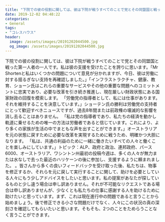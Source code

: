```yaml
---
title: "下院での彼の役割に関しては、彼は下院が戦うすべてのことで党とその同盟国と戦った第一人者の一人です。"
date: 2019-12-02 04:48:22
categories:
- General
tags:
- "コレスハウス"
header:
  image: /assets/images/20191202044500.jpg
  og_image: /assets/images/20191202044500.jpg
---
```


下院での彼の役割に関しては、彼は下院が戦うすべてのことで党とその同盟国と戦った第一人者の一人です。私は彼の支援を受けたことを誇りに思います。「Mr Shortenと私はいくつかの問題について意見が分かれますが、今日、彼は労働に対する揺るぎない支持を再確認しました。」「インフラストラクチャ、健康、教育、ショーン氏はこれらの重要なサービスやその他の重要な問題へのコミットメントに忠実であり、必要な改革を引き続き推進し、現在厳しい財政状態にある国家財政の回復を模索します。 「労働党の指導者として、私には仕事があります。それを維持することを決意しています。」ショーテン氏の勝利は労働党の支持者にとって歓迎すべきニュースですが、過去8年間または前政権の壊滅的な影響を消し去ることはありません。 「私は党の指導者であり、私たちの経済を動かし軌道に乗せるための唯一の方法は労働者であると信じています。これにより、より多くの家族が生活の中でまともな声を出すことができます。」オーストラリアを元の状態に戻すために必要な改革を実現するために戦うため、明確かつ大胆になります。 「私は、共通の利益のために一緒に働きたいすべての人々と働くことを楽しみにしています。」トピック：ALP、政府と政治、連邦政府、パース6000、オーストラリア、ワシントン州最初の投稿今週は、多くの人々が無力または水なしで去った最近のハリケーンの後に参加し、支援するように頼まれました。 。皆さんから多くの良いフィードバックを受け取った後、私たちは、物事を修正するか、それらを元に戻して実行することに関して、助けを必要としている人々にもう少しアドバイスをしたいと思います。私の提案があなたが探しているものと少し違う場合は申し訳ありません。それが不可能なリクエストである場合は申し訳ありませんが、少なくとも私たちの仕事に感謝する人を助けるために助けたいと思っています。まず、これは現在進行中の問題であると言うことから始めましょう。後で修正できる小さな問題だけでなく、人々にこの状況の真の深刻さを確認してもらいたいと思います。そもそも、2つのことをためらうことなく言うことができます。
